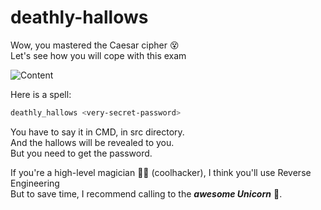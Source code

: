 # deathly-hallows  

Wow, you mastered the Caesar cipher 😵  
Let's see how you will cope with this exam  

![Content](https://static.wikia.nocookie.net/harrypotter/images/5/55/Deathly_Hallows_Sign.png/revision/latest?cb=20140327150804&path-prefix=ru)

Here is a spell:
```bash
deathly_hallows <very-secret-password>
```  
You have to say it in CMD, in src directory.  
And the hallows will be revealed to you.  
But you need to get the password.

If you're a high-level magician 👨‍💻 (coolhacker), I think you'll use Reverse Engineering  
But to save time, I recommend calling to the ***awesome Unicorn*** 🦄.  
